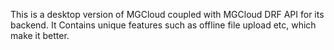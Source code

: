 This is a desktop version of MGCloud coupled with MGCloud DRF API for its backend. 
It Contains unique features such as offline file upload etc, which make it better.

